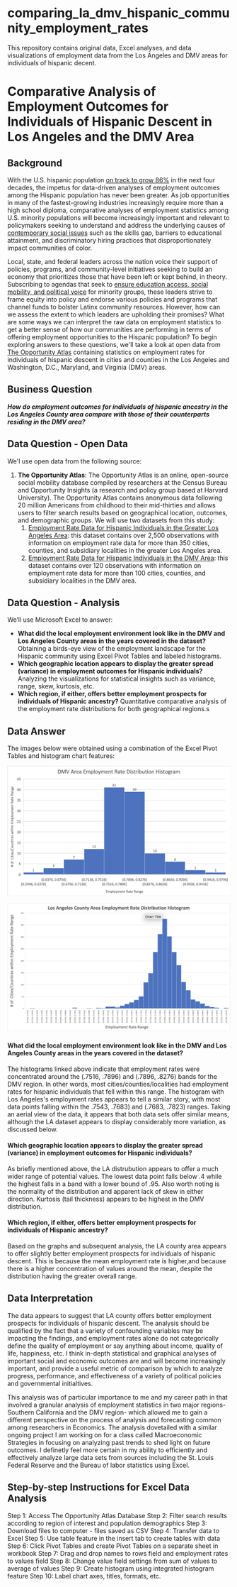 # comparing_la_dmv_hispanic_community_employment_rates
This repository contains original data, Excel analyses, and data visualizations of employment data from the Los Angeles and DMV areas for individuals of hispanic decent.

# Comparative Analysis of Employment Outcomes for Individuals of Hispanic Descent in Los Angeles and the DMV Area

## Background
With the U.S. hispanic population [on track to grow 86%](https://www.brookings.edu/blog/the-avenue/2018/03/14/the-us-will-become-minority-white-in-2045-census-projects/) in the next four decades, the impetus for data-driven analyses of employment outcomes among the Hispanic population has never been greater. As job opportunities in many of the fastest-growing industries increasingly require more than a high school diploma, comparative analyses of employment statistics among U.S. minority populations will become increasingly important and relevant to policymakers seeking to understand and address the underlying causes of [contemporary social issues](https://www.shrm.org/hr-today/public-policy/hr-public-policy-issues/Documents/15-0746%20CHCI_Research_Report_FNL.pdf) such as the skills gap, barriers to educational attainment, and discriminatory hiring practices that disproportionately impact communities of color.

Local, state, and federal leaders across the nation voice their support of policies, programs, and community-level initiatives seeking to build an economy that prioritizes those that have been left or kept behind, in theory. Subscribing to agendas that seek to [ensure education access, social mobility, and political voice](https://dornsife.usc.edu/assets/sites/1411/docs/USC_ERI_no-going-back_policy_report.pdf) for minority groups, these leaders strive to frame equity into policy and endorse various policies and programs that channel funds to bolster Latinx community resources. However, how can we assess the extent to which leaders are upholding their promises? What are some ways we can interpret the raw data on employment statistics to get a better sense of how our communities are performing in terms of offering employment opportunities to the Hispanic population? To begin exploring answers to these questions, we'll take a look at open data from [The Opportunity Atlas](https://www.opportunityatlas.org) containing statistics on employment rates for individuals of hispanic descent in cities and counties in the Los Angeles and Washington, D.C., Maryland, and Virginia (DMV) areas.


## Business Question

_**How do employment outcomes for individuals of hispanic ancestry in the Los Angeles County area compare with those of their counterparts residing in the DMV area?**_

## Data Question - Open Data

We'l use open data from the following source: 

1. **The Opportunity Atlas**: The Opportunity Atlas is an online, open-source social mobility database compiled by researchers at the Census Bureau and Opportunity Insights (a research and policy group based at Harvard University). The Opportunity Atlas contains anonymous data following 20 million Americans from childhood to their mid-thirties and allows users to filter search results based on geographical location, outcomes, and demographic groups. We will use two datasets from this study:
   1. [Employment Rate Data for Hispanic Individuals in the Greater Los Angeles Area](https://github.com/dmathe18/comparing_la_dmv_hispanic_community_employment_rates/blob/main/LA_original_data.xlsx
): this dataset contains over 2,500 observations with information on employment rate data for more than 350 cities, counties, and subsidiary localities in the greater Los Angeles area. 
   2. [Employment Rate Data for Hispanic Individuals in the DMV Area](https://github.com/dmathe18/comparing_la_dmv_hispanic_community_employment_rates/blob/main/DMV_original_data.xlsx): this dataset contains over 120 observations with information on employment rate data for more than 100 cities, counties, and subsidiary localities in the DMV area. 
   
## Data Question - Analysis

We’ll use Microsoft Excel to answer:

* **What did the local employment environment look like in the DMV and Los Angeles County areas in the years covered in the dataset?** Obtaining a birds-eye view of the employment landscape for the Hispanic community using Excel Pivot Tables and labeled histograms.
* **Which geographic location appears to display the greater spread (variance) in employment outcomes for Hispanic individuals?** Analyzing the visualizations for statistical insights such as variance, range, skew, kurtosis, etc.
* **Which region, if either, offers  better employment prospects for individuals of Hispanic ancestry?** Quantitative comparative analysis of the employment rate distributions for both geographical regions.s

## Data Answer

The images below were obtained using a combination of the Excel Pivot Tables and histogram chart features:

![alt text](https://github.com/dmathe18/comparing_la_dmv_hispanic_community_employment_rates/blob/main/DMV_histogram.png)

![alt text](https://github.com/dmathe18/comparing_la_dmv_hispanic_community_employment_rates/blob/main/LA_histogram.png)

#### What did the local employment environment look like in the DMV and Los Angeles County areas in the years covered in the dataset?

The histograms linked above indicate that employment rates were concentrated around the (.7516, .7896) and (.7896, .8276) bands for the DMV region. In other words, most cities/counties/localities had employment rates for hispanic individuals that fell within this range. The histogram with Los Angeles's employment rates appears to tell a similar story, with most data points falling within the .7543, .7683) and (.7683, .7823) ranges. Taking an aerial view of the data, it appears that both data sets offer similar means, although the LA dataset appears to display considerably more variation, as discussed below.


#### Which geographic location appears to display the greater spread (variance) in employment outcomes for Hispanic individuals?

As briefly mentioned above, the LA distrubution appears to offer a much wider range of potential values. The lowest data point falls below .4 while the highest falls in a band with a lower bound of .95. Also worth noting is the normality of the distribution and apparent lack of skew in either direction. Kurtosis (tail thickness) appears to be highest in the DMV distribution. 

#### Which region, if either, offers  better employment prospects for individuals of Hispanic ancestry?

Based on the graphs and subsequent analysis, the LA county area appears to offer slightly better employment prospects for individuals of hispanic descent. This is because the mean employment rate is higher,and because there is a higher concentration of values around the mean, despite the distribution having the greater overall range.

## Data Interpretation
The data appears to suggest that LA county offers better employment prospects for individuals of hispanic descent. The analysis should be qualified by the fact that a variety of confounding variables may be impacting the findings, and employment rates alone do not categorically define the quality of employment or say anything about income, quality of life, happiness, etc. I think in-depth statistical and graphical analyses of important social and economic outcomes are and will become increasingly important, and provide a useful metric of comparison by which to analyze progress, performance, and effectiveness of a variety of political policies and governmental initialtives.

This analysis was of particular importance to me and my career path in that involved a granular analysis of employment statistics in two major regions- Southern California and the DMV region- which allowed me to gain a different perspective on the process of analysis and forecasting common among researchers in Economics. The analysis dovetailed with a similar ongoing project I am working on for a class called Macroeconomic Strategies in focusing on analyzing past trends to shed light on future outcomes. I definetly feel more certain in my ability to efficiently and effectively analyze large data sets from sources including the St. Louis Federal Reserve and the Bureau of labor statistics using Excel. 

## Step-by-step Instructions for Excel Data Analysis

Step 1: Access The Opportunity Atlas Database
Step 2: Filter search results according to region of interest and population demographics
Step 3: Download files to computer - files saved as CSV
Step 4: Transfer data to Excel
Step 5: Use table feature in the insert tab to create tables with data
Step 6: Click Pivot Tables and create Pivot Tables on a separate sheet in workbook
Step 7: Drag and drop names to rows field and employment rates to values field
Step 8: Change value field settings from sum of values to average of values
Step 9: Create histogram using integrated histogram feature
Step 10: Label chart axes, titles, formats, etc.
